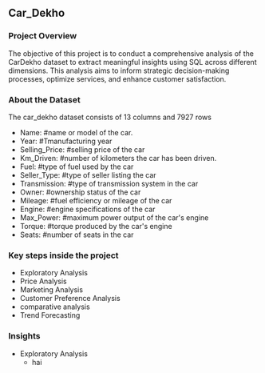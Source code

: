 ## Car_Dekho

### Project Overview

The objective of this project is to conduct a comprehensive analysis of the CarDekho dataset to extract meaningful insights using SQL across different dimensions. This analysis aims to inform strategic decision-making processes, optimize services, and enhance customer satisfaction.

### About the Dataset
The car_dekho dataset consists of 13 columns and 7927 rows

* Name: #name or model of the car.
* Year: #Tmanufacturing year 
* Selling_Price: #selling price of the car
* Km_Driven: #number of kilometers the car has been driven.
* Fuel: #type of fuel used by the car
* Seller_Type: #type of seller listing the car
* Transmission: #type of transmission system in the car
* Owner: #ownership status of the car 
* Mileage: #fuel efficiency or mileage of the car
* Engine: #engine specifications of the car
* Max_Power: #maximum power output of the car's engine
* Torque: #torque produced by the car's engine
* Seats: #number of seats in the car

### Key steps inside the project 
* Exploratory Analysis
* Price Analysis
* Marketing Analysis
* Customer Preference Analysis
* comparative analysis
* Trend Forecasting

### Insights
- Exploratory Analysis
  * hai



